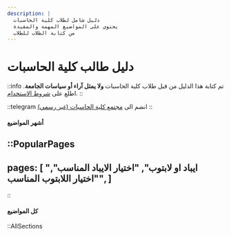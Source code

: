 ```yaml
---
description: |
  دليل شامل لطلاب كلية الحاسبات
  يحتوي على المواضيع المهمة والمفيدة
  من كتابة الطلاب للطلاب
---
```


# دليل طالب كلية الحاسبات

::info
تم كتابة هذا الدليل من قبل طلاب كلية الحاسبات **ولا يمثل آراء أو سياسات الجامعة**. اطلع على [شروط الاستخدام](/shrwt-alastkhdam).
::

::telegram
انضم الى [مجتمع كلية الحاسبات (غير رسمي)](https://t.me/uqucc_chat)
::

#### أشهر المواضيع

::PopularPages
---
pages: [
  "ايباد او لابتوب",
  "اختيار الايباد المناسب",
  "اختيار اللابتوب المناسب",
]
---
::

#### كل المواضيع

::AllSections
